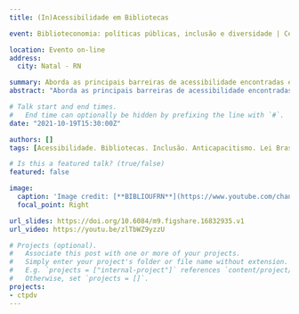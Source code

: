 ```yaml
---
title: (In)Acessibilidade em Bibliotecas

event: Biblioteconomia: políticas públicas, inclusão e diversidade | Centenário Paulo Freire.

location: Evento on-line
address:
  city: Natal - RN

summary: Aborda as principais barreiras de acessibilidade encontradas em bibliotecas e oferece recomendações para eliminá-las.
abstract: "Aborda as principais barreiras de acessibilidade encontradas em bibliotecas e oferece recomendações para eliminá-las."

# Talk start and end times.
#   End time can optionally be hidden by prefixing the line with `#`.
date: "2021-10-19T15:30:00Z"

authors: []
tags: [Acessibilidade. Bibliotecas. Inclusão. Anticapacitismo. Lei Brasileira de Inclusão.]

# Is this a featured talk? (true/false)
featured: false

image:
  caption: 'Image credit: [**BIBLIOUFRN**](https://www.youtube.com/channel/UCwDa29kE-P95t-SlJ91LYGQ)'
  focal_point: Right

url_slides: https://doi.org/10.6084/m9.figshare.16832935.v1
url_video: https://youtu.be/zlTbWZ9yzzU

# Projects (optional).
#   Associate this post with one or more of your projects.
#   Simply enter your project's folder or file name without extension.
#   E.g. `projects = ["internal-project"]` references `content/project/deep-learning/index.md`.
#   Otherwise, set `projects = []`.
projects:
- ctpdv
---
```


